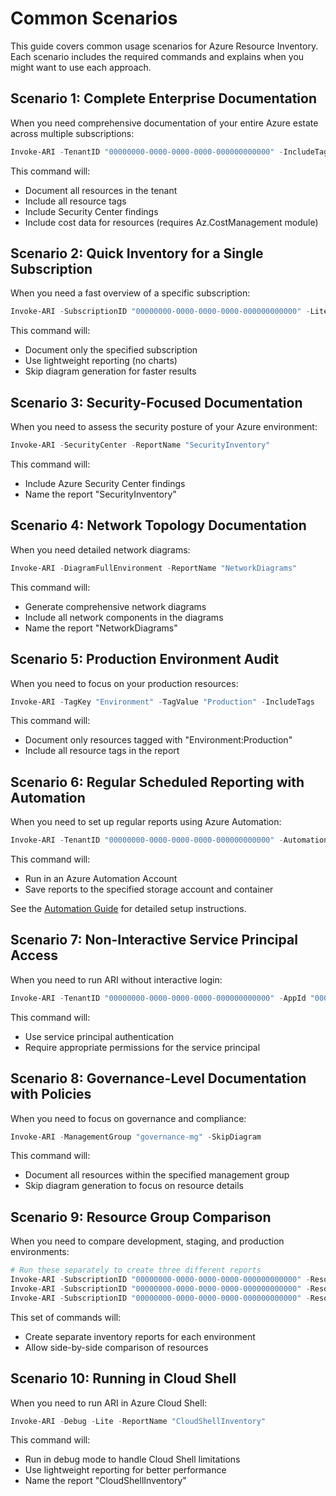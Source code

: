 # Common Scenarios

This guide covers common usage scenarios for Azure Resource Inventory. Each scenario includes the required commands and explains when you might want to use each approach.

## Scenario 1: Complete Enterprise Documentation

When you need comprehensive documentation of your entire Azure estate across multiple subscriptions:

```powershell
Invoke-ARI -TenantID "00000000-0000-0000-0000-000000000000" -IncludeTags -SecurityCenter -IncludeCosts
```

This command will:
- Document all resources in the tenant
- Include all resource tags
- Include Security Center findings
- Include cost data for resources (requires Az.CostManagement module)

## Scenario 2: Quick Inventory for a Single Subscription

When you need a fast overview of a specific subscription:

```powershell
Invoke-ARI -SubscriptionID "00000000-0000-0000-0000-000000000000" -Lite -SkipDiagram
```

This command will:
- Document only the specified subscription
- Use lightweight reporting (no charts)
- Skip diagram generation for faster results

## Scenario 3: Security-Focused Documentation

When you need to assess the security posture of your Azure environment:

```powershell
Invoke-ARI -SecurityCenter -ReportName "SecurityInventory"
```

This command will:
- Include Azure Security Center findings
- Name the report "SecurityInventory"

## Scenario 4: Network Topology Documentation

When you need detailed network diagrams:

```powershell
Invoke-ARI -DiagramFullEnvironment -ReportName "NetworkDiagrams"
```

This command will:
- Generate comprehensive network diagrams
- Include all network components in the diagrams
- Name the report "NetworkDiagrams"

## Scenario 5: Production Environment Audit

When you need to focus on your production resources:

```powershell
Invoke-ARI -TagKey "Environment" -TagValue "Production" -IncludeTags
```

This command will:
- Document only resources tagged with "Environment:Production"
- Include all resource tags in the report

## Scenario 6: Regular Scheduled Reporting with Automation

When you need to set up regular reports using Azure Automation:

```powershell
Invoke-ARI -TenantID "00000000-0000-0000-0000-000000000000" -Automation -StorageAccount "mystorageaccount" -StorageContainer "reports"
```

This command will:
- Run in an Azure Automation Account
- Save reports to the specified storage account and container

See the [Automation Guide](../advanced/automation.md) for detailed setup instructions.

## Scenario 7: Non-Interactive Service Principal Access

When you need to run ARI without interactive login:

```powershell
Invoke-ARI -TenantID "00000000-0000-0000-0000-000000000000" -AppId "00000000-0000-0000-0000-000000000000" -Secret "your-client-secret"
```

This command will:
- Use service principal authentication
- Require appropriate permissions for the service principal

## Scenario 8: Governance-Level Documentation with Policies

When you need to focus on governance and compliance:

```powershell
Invoke-ARI -ManagementGroup "governance-mg" -SkipDiagram
```

This command will:
- Document all resources within the specified management group
- Skip diagram generation to focus on resource details

## Scenario 9: Resource Group Comparison

When you need to compare development, staging, and production environments:

```powershell
# Run these separately to create three different reports
Invoke-ARI -SubscriptionID "00000000-0000-0000-0000-000000000000" -ResourceGroup "dev-rg" -ReportName "Dev-Inventory"
Invoke-ARI -SubscriptionID "00000000-0000-0000-0000-000000000000" -ResourceGroup "staging-rg" -ReportName "Staging-Inventory"
Invoke-ARI -SubscriptionID "00000000-0000-0000-0000-000000000000" -ResourceGroup "prod-rg" -ReportName "Prod-Inventory"
```

This set of commands will:
- Create separate inventory reports for each environment
- Allow side-by-side comparison of resources

## Scenario 10: Running in Cloud Shell

When you need to run ARI in Azure Cloud Shell:

```powershell
Invoke-ARI -Debug -Lite -ReportName "CloudShellInventory"
```

This command will:
- Run in debug mode to handle Cloud Shell limitations
- Use lightweight reporting for better performance
- Name the report "CloudShellInventory" 